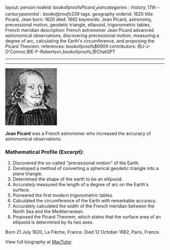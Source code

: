 layout: person
nodeid: bookofproofs$Picard_Jean
categories: history,17th-century
parentid: bookofproofs$339
tags: geography
orderid: 1620
title: Picard, Jean
born: 1620
died: 1682
keywords: Jean Picard, astronomy, precessional motion, geodetic triangle, ellipsoid, trigonometric tables, French meridian
description: French astronomer Jean Picard advanced astronomical observations, discovering precessional motion, measuring a degree of arc, calculating the Earth's circumference, and proposing the Picard Theorem.
references: bookofproofs$6909
contributors: @J-J-O'Connor,@E-F-Robertson,bookofproofs,@ChatGPT

---



---

![Picard_Jean.jpg](https://github.com/bookofproofs/bookofproofs.github.io/blob/main/_sources/_assets/images/portraits/Picard_Jean.jpg?raw=true)

**Jean Picard** was a French astronomer who increased the accuracy of astronomical observations.

### Mathematical Profile (Excerpt):
1. Discovered the so-called "precessional motion" of the Earth.
2. Developed a method of converting a spherical geodetic triangle into a plane triangle.
3. Determined the shape of the earth to be an ellipsoid.
4. Accurately measured the length of a degree of arc on the Earth's surface.
5. Pioneered the first modern trigonometric tables.
6. Calculated the circumference of the Earth with remarkable accuracy.
7. Accurately calculated the width of the French meridian between the North Sea and the Mediterranean.
8. Proposed the Picard Theorem, which states that the surface area of an ellipsoid is determined by its two axes.

Born 21 July 1620, La Flèche, France. Died 12 October 1682, Paris, France.

View full biography at [MacTutor](https://mathshistory.st-andrews.ac.uk/Biographies/Picard_Jean/)
